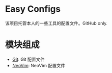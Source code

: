# Easy Configs

该项目托管本人的一些工具的配置文件。GitHub only.

# 模块组成

- [Git](easy-configs-git/README.md): Git 配置文件
- [NeoVim](easy-configs-nvim/README.md): NeoVim 配置文件